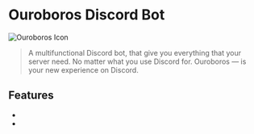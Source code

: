 # Ouroboros Discord Bot
![Ouroboros Icon](https://github.com/GDSoftworks/OuroborosBot/raw/main/Ouroboros_Icon.png)
> A multifunctional Discord bot, that give you everything that your server need. No matter what you use Discord for. Ouroboros — is your new experience on Discord.

## Features
*
*

